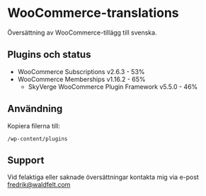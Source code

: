 # WooCommerce-translations
Översättning av WooCommerce-tillägg till svenska.
## Plugins och status
* WooCommerce Subscriptions v2.6.3 - 53%
* WooCommerce Memberships v1.16.2 - 65%
    * SkyVerge WooCommerce Plugin Framework v5.5.0 - 46%

## Användning
Kopiera filerna till:
````
/wp-content/plugins
````
## Support
Vid felaktiga eller saknade översättningar kontakta mig via e-post fredrik@waldfelt.com
